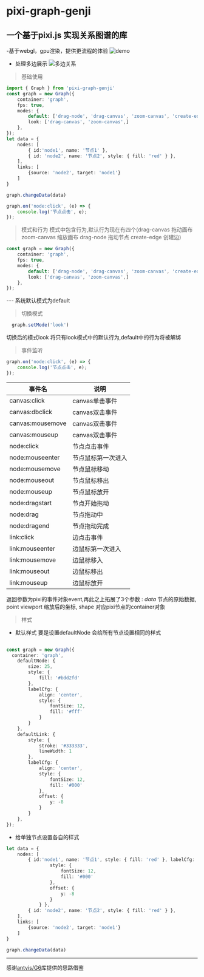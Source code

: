 # pixi-graph-genji

## 一个基于pixi.js 实现关系图谱的库
-基于webgl，gpu渲染，提供更流程的体验
![demo](https://724493602.github.io/imgs/img2.png)

- 处理多边展示
![多边关系](https://724493602.github.io/imgs/img1.png)

> 基础使用
```ts
import { Graph } from 'pixi-graph-genji'
const graph = new Graph({
    container: 'graph',
    fps: true,
    modes: {
        default: ['drag-node', 'drag-canvas', 'zoom-canvas', 'create-edge'],
        look: ['drag-canvas', 'zoom-canvas',]
    },
});
let data = {
    nodes: [
        { id:'node1', name: '节点1' },
        { id: 'node2', name: '节点2', style: { fill: 'red' } },
    ],
    links: [
        {source: 'node2', target: 'node1'}
    ]
}

graph.changeData(data)

graph.on('node:click', (e) => {
    console.log('节点点击', e);
});
```

> 模式和行为
> 模式中包含行为,默认行为现在有四个(drag-canvas 拖动画布 zoom-canvas 缩放画布 drag-node 拖动节点 create-edge 创建边)
```ts
const graph = new Graph({
    container: 'graph',
    fps: true,
    modes: {
        default: ['drag-node', 'drag-canvas', 'zoom-canvas', 'create-edge'],
        look: ['drag-canvas', 'zoom-canvas',]
    },
});
```
--- 系统默认模式为default
> 切换模式
```ts
  graph.setMode('look')
```
切换后的模式look 将只有look模式中的默认行为,default中的行为将被解绑

> 事件监听
```ts
graph.on('node:click', (e) => {
    console.log('节点点击', e);
});
```
| 事件名              | 说明         |
|------------------|------------|
| canvas:click     | canvas单击事件 |
| canvas:dbclick   | canvas双击事件 |
| canvas:mousemove | canvas双击事件 |
| canvas:mouseup   | canvas双击事件 |
| node:click       | 节点点击事件     |
| node:mouseenter  | 节点鼠标第一次进入  |
| node:mousemove   | 节点鼠标移动     |
| node:mouseout    | 节点鼠标移出     |
| node:mouseup     | 节点鼠标放开     |
| node:dragstart   | 节点开始拖动     |
| node:drag        | 节点拖动中      |
| node:dragend     | 节点拖动完成     |
| link:click       | 边点击事件      |
| link:mouseenter  | 边鼠标第一次进入   |
| link:mousemove   | 边鼠标移入      |
| link:mouseout    | 边鼠标移出      |
| link:mouseup     | 边鼠标放开      |

返回参数为pixi的事件对象event,再此之上拓展了3个参数 : _data_ 节点的原始数据, point viewport 缩放后的坐标, shape 对应pixi节点的container对象

> 样式
- 默认样式 要是设置defaultNode 会给所有节点设置相同的样式
```ts
 
const graph = new Graph({
  container: 'graph',
    defaultNode: {
        size: 25,
        style: {
            fill: '#bdd2fd'
        },
        labelCfg: {
            align: 'center',
            style: {
                fontSize: 12,
                fill: '#fff'
            }
        }
    },
    defaultLink: {
        style: {
            stroke: '#333333',
            lineWidth: 1
        },
        labelCfg: {
            align: 'center',
            style: {
                fontSize: 12,
                fill: '#000'
            },
            offset: {
                y: -8
            }
        }
    },
});
```

- 给单独节点设置各自的样式
```ts
let data = {
    nodes: [
        { id:'node1', name: '节点1', style: { fill: 'red' }, labelCfg: {
                style: {
                    fontSize: 12,
                    fill: '#000'
                },
                offset: {
                    y: -8
                }
            } },
        { id: 'node2', name: '节点2', style: { fill: 'red' } },
    ],
    links: [
        {source: 'node2', target: 'node1'}
    ]
}

graph.changeData(data)
```


---
感谢[antvis/G6](https://github.com/antvis/G6)库提供的思路借鉴